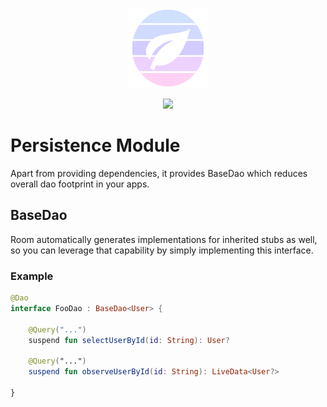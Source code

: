 <p align="center">
  <img src="../art/logo.png" width="128px" />
</p>
<p align="center">
    <a href="https://jitpack.io/#com.skoumal/teanity"><img src="https://jitpack.io/v/com.skoumal/teanity.svg?style=flat-square" width="128px" /></a>
</p>

# Persistence Module

Apart from providing dependencies, it provides BaseDao which reduces overall dao footprint in your
apps.

## BaseDao

Room automatically generates implementations for inherited stubs as well, so you can leverage that
capability by simply implementing this interface.

### Example

```kotlin
@Dao
interface FooDao : BaseDao<User> {

    @Query("...")
    suspend fun selectUserById(id: String): User?

    @Query("...")
    suspend fun observeUserById(id: String): LiveData<User?>

}
```